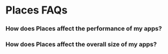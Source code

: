 # Places FAQs

### How does Places affect the performance of my apps?

### How does Places affect the overall size of my apps?

